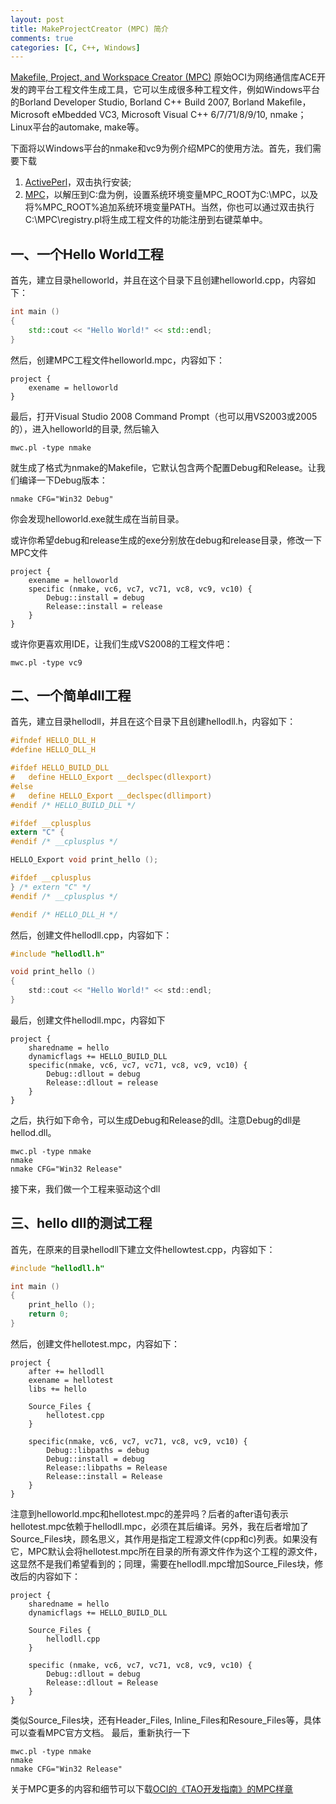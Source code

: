 ```yaml
---
layout: post
title: MakeProjectCreator (MPC) 简介
comments: true
categories: [C, C++, Windows]
---
```


[Makefile, Project, and Workspace Creator (MPC)](http://www.ociweb.com/products/mpc) 原始OCI为网络通信库ACE开发的跨平台工程文件生成工具，它可以生成很多种工程文件，例如Windows平台的Borland Developer Studio, Borland C++ Build 2007, Borland Makefile，Microsoft eMbedded VC3, Microsoft Visual C++ 6/7/71/8/9/10, nmake；Linux平台的automake, make等。

下面将以Windows平台的nmake和vc9为例介绍MPC的使用方法。首先，我们需要下载

 1. [ActivePerl](http://www.activestate.com/activeperl)，双击执行安装;
 1. [MPC](http://download.ociweb.com/MPC/)，以解压到C:盘为例，设置系统环境变量MPC_ROOT为C:\MPC，以及将%MPC_ROOT%追加系统环境变量PATH。当然，你也可以通过双击执行C:\MPC\registry.pl将生成工程文件的功能注册到右键菜单中。

## 一、一个Hello World工程 ##

首先，建立目录helloworld，并且在这个目录下且创建helloworld.cpp，内容如下：

```cpp
int main ()
{
    std::cout << "Hello World!" << std::endl;
}
```

然后，创建MPC工程文件helloworld.mpc，内容如下：

```plain
project {
	exename = helloworld
}
```

最后，打开Visual Studio 2008 Command Prompt（也可以用VS2003或2005的），进入helloworld的目录, 然后输入

    mwc.pl -type nmake

就生成了格式为nmake的Makefile，它默认包含两个配置Debug和Release。让我们编译一下Debug版本：

    nmake CFG="Win32 Debug"

你会发现helloworld.exe就生成在当前目录。

或许你希望debug和release生成的exe分别放在debug和release目录，修改一下MPC文件

```plain
project {
	exename = helloworld
	specific (nmake, vc6, vc7, vc71, vc8, vc9, vc10) {
		Debug::install = debug
		Release::install = release
	}
}
```

或许你更喜欢用IDE，让我们生成VS2008的工程文件吧：

	mwc.pl -type vc9

## 二、一个简单dll工程 ##

首先，建立目录hellodll，并且在这个目录下且创建hellodll.h，内容如下：

```c
#ifndef HELLO_DLL_H
#define HELLO_DLL_H

#ifdef HELLO_BUILD_DLL
#   define HELLO_Export __declspec(dllexport)
#else
#   define HELLO_Export __declspec(dllimport)
#endif /* HELLO_BUILD_DLL */

#ifdef __cplusplus
extern "C" {
#endif /* __cplusplus */

HELLO_Export void print_hello ();

#ifdef __cplusplus
} /* extern "C" */
#endif /* __cplusplus */

#endif /* HELLO_DLL_H */
```

然后，创建文件hellodll.cpp，内容如下：

```c
#include "hellodll.h"

void print_hello ()
{
    std::cout << "Hello World!" << std::endl;
}
```

最后，创建文件hellodll.mpc，内容如下

```plain
project {
	sharedname = hello
	dynamicflags += HELLO_BUILD_DLL
	specific(nmake, vc6, vc7, vc71, vc8, vc9, vc10) {
		Debug::dllout = debug
		Release::dllout = release
	}
}
```

之后，执行如下命令，可以生成Debug和Release的dll。注意Debug的dll是hellod.dll。

    mwc.pl -type nmake
    nmake
    nmake CFG="Win32 Release"

接下来，我们做一个工程来驱动这个dll

## 三、hello dll的测试工程 ##

首先，在原来的目录hellodll下建立文件hellowtest.cpp，内容如下：

```c
#include "hellodll.h"

int main ()
{
    print_hello ();
    return 0;
}
```

然后，创建文件hellotest.mpc，内容如下：

```plain
project {
	after += hellodll
	exename = hellotest
	libs += hello

	Source_Files {
		hellotest.cpp
	}

	specific(nmake, vc6, vc7, vc71, vc8, vc9, vc10) {
		Debug::libpaths = debug
		Debug::install = debug
		Release::libpaths = Release
		Release::install = Release
	}
}
```

注意到helloworld.mpc和hellotest.mpc的差异吗？后者的after语句表示hellotest.mpc依赖于hellodll.mpc，必须在其后编译。另外，我在后者增加了Source_Files块，顾名思义，其作用是指定工程源文件(cpp和c)列表。如果没有它，MPC默认会将hellotest.mpc所在目录的所有源文件作为这个工程的源文件，这显然不是我们希望看到的；同理，需要在hellodll.mpc增加Source_Files块，修改后的内容如下：

```plain
project {
	sharedname = hello
	dynamicflags += HELLO_BUILD_DLL

	Source_Files {
		hellodll.cpp
	}

	specific (nmake, vc6, vc7, vc71, vc8, vc9, vc10) {
		Debug::dllout = debug
		Release::dllout = Release
	}
}
```

类似Source_Files块，还有Header_Files, Inline_Files和Resoure_Files等，具体可以查看MPC官方文档。
最后，重新执行一下

    mwc.pl -type nmake
    nmake
    nmake CFG="Win32 Release"

关于MPC更多的内容和细节可以下载[OCI的《TAO开发指南》的MPC样章](http://downloads.ociweb.com/MPC/docs/html/MakeProjectCreator.html)
